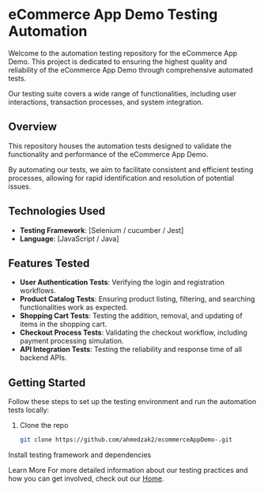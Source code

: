 # eCommerce App Demo Testing Automation

Welcome to the automation testing repository for the eCommerce App Demo. This project is dedicated to ensuring the highest quality and reliability of the eCommerce App Demo through comprehensive automated tests. 

Our testing suite covers a wide range of functionalities, including user interactions, transaction processes, and system integration.

## Overview

This repository houses the automation tests designed to validate the functionality and performance of the eCommerce App Demo. 

By automating our tests, we aim to facilitate consistent and efficient testing processes, allowing for rapid identification and resolution of potential issues.

## Technologies Used

- **Testing Framework**: [Selenium / cucumber / Jest]
- **Language**: [JavaScript / Java]

## Features Tested

- **User Authentication Tests**: Verifying the login and registration workflows.
- **Product Catalog Tests**: Ensuring product listing, filtering, and searching functionalities work as expected.
- **Shopping Cart Tests**: Testing the addition, removal, and updating of items in the shopping cart.
- **Checkout Process Tests**: Validating the checkout workflow, including payment processing simulation.
- **API Integration Tests**: Testing the reliability and response time of all backend APIs.

## Getting Started

Follow these steps to set up the testing environment and run the automation tests locally:

1. Clone the repo
   ```sh
   git clone https://github.com/ahmedzak2/ecommerceAppDemo-.git
   ```
Install testing framework and dependencies

Learn More
For more detailed information about our testing practices and how you can get involved, check out our [Home](https://github.com/ahmedzak2/ecommerceAppDemo-/wiki).
